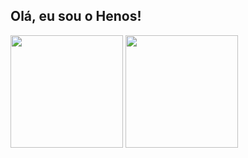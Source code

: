 ## Olá, eu sou o Henos!

<div>
 <img height="180" align="center" src="https://github-readme-stats.vercel.app/api?username=henos19&count_private=true&theme=radical&show_icons=true"/>
 <img height="180" align="center" src="https://github-readme-stats.vercel.app/api/top-langs/?username=henos19&theme=radical&layout=compact"/>
</div>
